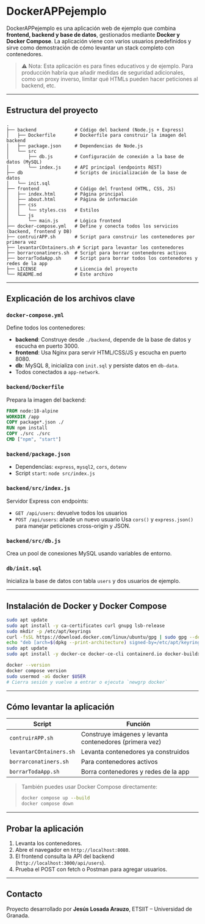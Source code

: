 # DockerAPPejemplo

DockerAPPejemplo es una aplicación web de ejemplo que combina **frontend, backend y base de datos**, gestionados mediante **Docker y Docker Compose**. La aplicación viene con varios usuarios predefinidos y sirve como demostración de cómo levantar un stack completo con contenedores.

> ⚠️ Nota: Esta aplicación es para fines educativos y de ejemplo. Para producción habría que añadir medidas de seguridad adicionales, como un proxy inverso, limitar qué HTMLs pueden hacer peticiones al backend, etc.

---

## Estructura del proyecto

```text
.
├── backend              # Código del backend (Node.js + Express)
│   ├── Dockerfile       # Dockerfile para construir la imagen del backend
│   ├── package.json     # Dependencias de Node.js
│   └── src
│       ├── db.js        # Configuración de conexión a la base de datos (MySQL)
│       └── index.js     # API principal (endpoints REST)
├── db                   # Scripts de inicialización de la base de datos
│   └── init.sql
├── frontend             # Código del frontend (HTML, CSS, JS)
│   ├── index.html       # Página principal
│   ├── about.html       # Página de información
│   ├── css
│   │   └── styles.css   # Estilos
│   └── js
│       └── main.js      # Lógica frontend
├── docker-compose.yml   # Define y conecta todos los servicios (backend, frontend y DB)
├── contruirAPP.sh       # Script para construir los contenedores por primera vez
├── levantarCOntainers.sh # Script para levantar los contenedores
├── borrarconatiners.sh  # Script para borrar contenedores activos
├── borrarTodaApp.sh     # Script para borrar todos los contenedores y redes de la app
├── LICENSE              # Licencia del proyecto
└── README.md            # Este archivo
```

---

## Explicación de los archivos clave

### `docker-compose.yml`
Define todos los contenedores:
- **backend**: Construye desde `./backend`, depende de la base de datos y escucha en puerto 3000.
- **frontend**: Usa Nginx para servir HTML/CSS/JS y escucha en puerto 8080.
- **db**: MySQL 8, inicializa con `init.sql` y persiste datos en `db-data`.
- Todos conectados a `app-network`.

### `backend/Dockerfile`
Prepara la imagen del backend:
```dockerfile
FROM node:18-alpine
WORKDIR /app
COPY package*.json ./
RUN npm install
COPY ./src ./src
CMD ["npm", "start"]
```

### `backend/package.json`
- Dependencias: `express`, `mysql2`, `cors`, `dotenv`
- Script `start`: `node src/index.js`

### `backend/src/index.js`
Servidor Express con endpoints:
- `GET /api/users`: devuelve todos los usuarios
- `POST /api/users`: añade un nuevo usuario
Usa `cors()` y `express.json()` para manejar peticiones cross-origin y JSON.

### `backend/src/db.js`
Crea un pool de conexiones MySQL usando variables de entorno.

### `db/init.sql`
Inicializa la base de datos con tabla `users` y dos usuarios de ejemplo.

---

## Instalación de Docker y Docker Compose
```bash
sudo apt update
sudo apt install -y ca-certificates curl gnupg lsb-release
sudo mkdir -p /etc/apt/keyrings
curl -fsSL https://download.docker.com/linux/ubuntu/gpg | sudo gpg --dearmor -o /etc/apt/keyrings/docker.gpg
echo "deb [arch=$(dpkg --print-architecture) signed-by=/etc/apt/keyrings/docker.gpg] https://download.docker.com/linux/ubuntu $(lsb_release -cs) stable" | sudo tee /etc/apt/sources.list.d/docker.list > /dev/null
sudo apt update
sudo apt install -y docker-ce docker-ce-cli containerd.io docker-buildx-plugin docker-compose-plugin

docker --version
docker compose version
sudo usermod -aG docker $USER
# Cierra sesión y vuelve a entrar o ejecuta `newgrp docker`
```

---

## Cómo levantar la aplicación
| Script | Función |
|--------|--------|
| `contruirAPP.sh` | Construye imágenes y levanta contenedores (primera vez) |
| `levantarCOntainers.sh` | Levanta contenedores ya construidos |
| `borrarconatiners.sh` | Para contenedores activos |
| `borrarTodaApp.sh` | Borra contenedores y redes de la app |

> También puedes usar Docker Compose directamente:
> ```bash
> docker compose up --build
> docker compose down
> ```

---

## Probar la aplicación
1. Levanta los contenedores.
2. Abre el navegador en `http://localhost:8080`.
3. El frontend consulta la API del backend (`http://localhost:3000/api/users`).
4. Prueba el POST con fetch o Postman para agregar usuarios.

---

## Contacto
Proyecto desarrollado por **Jesús Losada Arauzo**, ETSIIT – Universidad de Granada.

